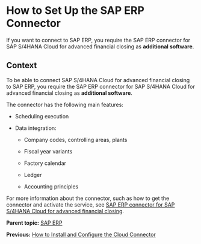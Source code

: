 <!-- loiob139d1ebe3754c2389a4e0f77304c91f -->

# How to Set Up the SAP ERP Connector

If you want to connect to SAP ERP, you require the SAP ERP connector for SAP S/4HANA Cloud for advanced financial closing as **additional software**.



## Context

To be able to connect SAP S/4HANA Cloud for advanced financial closing to SAP ERP, you require the SAP ERP connector for SAP S/4HANA Cloud for advanced financial closing as **additional software**.

The connector has the following main features:

-   Scheduling execution

-   Data integration:

    -   Company codes, controlling areas, plants

    -   Fiscal year variants

    -   Factory calendar

    -   Ledger

    -   Accounting principles



For more information about the connector, such as how to get the connector and activate the service, see [SAP ERP connector for SAP S/4HANA Cloud for advanced financial closing](https://help.sap.com/viewer/p/SAP_ERP_CONNECTOR_FOR_ADVANCED_FINANCIAL_CLOSING).

**Parent topic:** [SAP ERP](SAP_ERP_7b85121.md "Perform the following steps to connect SAP S/4HANA Cloud for advanced financial closing to your SAP ERP system. Perform the last step only if it applies to your use case.")

**Previous:** [How to Install and Configure the Cloud Connector](How_to_Install_and_Configure_the_Cloud_Connector_3d19a8a.md "If you want to connect to SAP ERP, you need to install and configure the Cloud Connector as additional software.")

